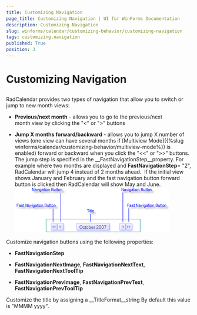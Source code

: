 ```yaml
---
title: Customizing Navigation
page_title: Customizing Navigation | UI for WinForms Documentation
description: Customizing Navigation
slug: winforms/calendar/customizing-behavior/customizing-navigation
tags: customizing,navigation
published: True
position: 3
---
```


# Customizing Navigation



## 

RadCalendar provides two types of navigation that allow you to switch or jump to new month views:

* __Previous/next month__ - allows you to go to the previous/next month view by clicking the "<" or ">" buttons
            

* __Jump X months forward/backward__ - allows you to jump X number of views (one view can have several months if [Multiview Mode]({%slug winforms/calendar/customizing-behavior/multiview-mode%}) is enabled) forward or backward when you click the "<<" or ">>" buttons. The jump step is specified in the __FastNavigationStep__property. For example where two months are displayed and __FastNavigationStep__= "2", RadCalendar will jump 4 instead of 2 months ahead.  If the initial view shows January and February and the fast navigation button forward button is clicked then RadCalendar will show May and June. 
            ![calendar-customizing-behaviour-customizing-navigation 001](images/calendar-customizing-behaviour-customizing-navigation001.png)

Customize navigation buttons using the following properties:

* __FastNavigationStep__

* __FastNavigationNextImage__, __FastNavigationNextText__, __FastNavigationNextToolTip__

* __FastNavigationPrevImage__, __FastNavigationPrevText__, __FastNavigationPrevToolTip__

Customize the title by assigning a __TitleFormat__string By default this value is "MMMM yyyy".




